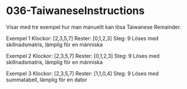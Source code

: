 # 036-TaiwaneseInstructions

Visar med tre exempel hur man manuellt kan lösa Taiwanese Remainder.

Exempel 1
Klockor: [2,3,5,7] 
Rester:  [0,1,2,3] 
Steg: 9
Löses med skillnadsmatris, lämplig för en människa

Exempel 2
Klockor: [2,3,5,7] 
Rester:  [0,1,2,3] 
Steg: 9
Löses med skillnadsmatris, lämplig för en människa

Exempel 3
Klockor: [2,3,5,7] 
Rester:  [1,1,0,4] 
Steg: 9
Löses med summatabell, lämplig för en dator

